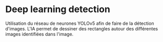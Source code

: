 # Deep learning detection

Utilisation du réseau de neurones YOLOv5 afin de faire de la détection d'images.
L'IA permet de dessiner des rectangles autour des différentes images identifiées dans l'image.